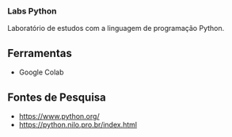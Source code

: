 ### Labs Python

Laboratório de estudos com a linguagem de programação Python.

## Ferramentas
 - Google Colab

## Fontes de Pesquisa
 - https://www.python.org/
 - https://python.nilo.pro.br/index.html

